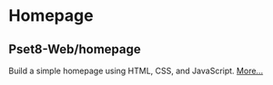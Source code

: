 # Homepage

## Pset8-Web/homepage

Build a simple homepage using HTML, CSS, and JavaScript. [More...](https://cs50.harvard.edu/x/2020/tracks/web/homepage/)

